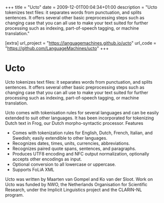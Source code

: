 +++
title = "Ucto"
date = 2009-12-01T00:04:34+01:00
description = "Ucto tokenizes text files: it separates words from punctuation, and splits sentences. It offers several other basic preprocessing steps such as changing case that you can all use to make your text suited for further processing such as indexing, part-of-speech tagging, or machine translation."

[extra]
url_project = "https://languagemachines.github.io/ucto"
url_code = "https://github.com/LanguageMachines/ucto"
+++

# Ucto

Ucto tokenizes text files: it separates words from punctuation, and splits sentences. It offers several other basic preprocessing steps such as changing case that you can all use to make your text suited for further processing such as indexing, part-of-speech tagging, or machine translation.

Ucto comes with tokenisation rules for several languages and can be easily extended to suit other languages. It has been incorporated for tokenizing Dutch text in Frog, our Dutch morpho-syntactic processor.
Features

* Comes with tokenization rules for English, Dutch, French, Italian, and Swedish; easily extendible to other languages.
* Recognizes dates, times, units, currencies, abbreviations.
* Recognizes paired quote spans, sentences, and paragraphs.
* Produces UTF8 encoding and NFC output normalization, optionally accepts other encodings as input.
* Optional conversion to all lowercase or uppercase.
* Supports FoLiA XML

Ucto was written by Maarten van Gompel and Ko van der Sloot. Work on Ucto was funded by NWO, the Netherlands Organisation for Scientific Research, under the Implicit Linguistics project and the CLARIN-NL program.





